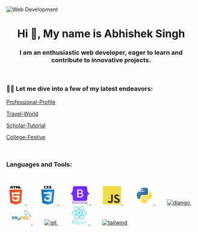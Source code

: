 <img src="https://b1463816.smushcdn.com/1463816/wp-content/uploads/2015/04/banner-web-development.png?lossy=2&strip=1&webp=1" alt="Web Development" width="100%" height="250px"/>

<h1 align="center">Hi 👋, My name is Abhishek Singh</h1>
<h3 align="center">I am an enthusiastic web developer, eager to learn and contribute to innovative projects.</h3>
<br/>

<h3 align="left">👨‍💻 Let me dive into a few of my latest endeavors: </h3>

<p align="left">
  <p><a href="https://abhisheksingh-77.github.io/Professional-Profile/">Professional-Profile</a></p>
  <p><a href="https://abhisheksingh-77.github.io/Travel-World/">Travel-World</a></p>
  <p><a href="https://abhisheksingh-77.github.io/Scholar-Tutorial/">Scholar-Tutorial</a></p>
  <p><a href="https://abhisheksingh-77.github.io/College-Festive/">College-Festive</a></p>
</p>
<br/>
<h3 align="left">Languages and Tools:</h3>
<br/>
<p align="left">
<a href="https://www.w3.org/html/" target="_blank" rel="noreferrer"> <img src="https://raw.githubusercontent.com/devicons/devicon/master/icons/html5/html5-original-wordmark.svg" alt="html5" width="50" height="50"/> </a> &nbsp &nbsp &nbsp &nbsp <a href="https://www.w3schools.com/css/" target="_blank" rel="noreferrer"> <img src="https://raw.githubusercontent.com/devicons/devicon/master/icons/css3/css3-original-wordmark.svg" alt="css3" width="50" height="50"/> </a> &nbsp &nbsp &nbsp &nbsp <a href="https://getbootstrap.com" target="_blank" rel="noreferrer"> <img src="https://raw.githubusercontent.com/devicons/devicon/master/icons/bootstrap/bootstrap-plain-wordmark.svg" alt="bootstrap" width="50" height="50"/> </a> &nbsp &nbsp &nbsp &nbsp <a href="https://developer.mozilla.org/en-US/docs/Web/JavaScript" target="_blank" rel="noreferrer"> <img src="https://raw.githubusercontent.com/devicons/devicon/master/icons/javascript/javascript-original.svg" alt="javascript" width="50" height="50"/> </a> &nbsp &nbsp &nbsp &nbsp <a href="https://www.python.org" target="_blank" rel="noreferrer"> <img src="https://raw.githubusercontent.com/devicons/devicon/master/icons/python/python-original.svg" alt="python" width="50" height="50"/> </a> &nbsp &nbsp &nbsp &nbsp <a href="https://www.djangoproject.com/" target="_blank" rel="noreferrer"> <img src="https://cdn.worldvectorlogo.com/logos/django.svg" alt="django" width="50" height="50"/> </a> &nbsp &nbsp &nbsp &nbsp <a href="https://www.mysql.com/" target="_blank" rel="noreferrer"> <img src="https://raw.githubusercontent.com/devicons/devicon/master/icons/mysql/mysql-original-wordmark.svg" alt="mysql" width="50" height="50"/> </a> &nbsp &nbsp &nbsp &nbsp <a href="https://git-scm.com/" target="_blank" rel="noreferrer"> <img src="https://www.vectorlogo.zone/logos/git-scm/git-scm-icon.svg" alt="git" width="50" height="50"/> </a> &nbsp &nbsp &nbsp &nbsp <a href="https://reactjs.org/" target="_blank" rel="noreferrer"> <img src="https://raw.githubusercontent.com/devicons/devicon/master/icons/react/react-original-wordmark.svg" alt="react" width="50" height="50"/> </a> &nbsp &nbsp &nbsp &nbsp <a href="https://tailwindcss.com/" target="_blank" rel="noreferrer"> <img src="https://www.vectorlogo.zone/logos/tailwindcss/tailwindcss-icon.svg" alt="tailwind" width="50" height="50"/> </a> </p>
<br/>
